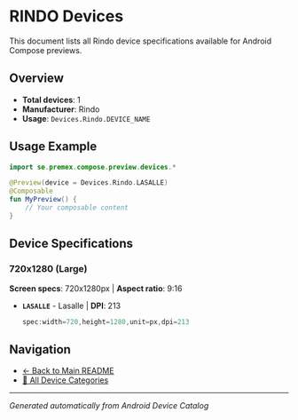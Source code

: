 # RINDO Devices

This document lists all Rindo device specifications available for Android Compose previews.

## Overview

- **Total devices**: 1
- **Manufacturer**: Rindo
- **Usage**: `Devices.Rindo.DEVICE_NAME`

## Usage Example

```kotlin
import se.premex.compose.preview.devices.*

@Preview(device = Devices.Rindo.LASALLE)
@Composable
fun MyPreview() {
    // Your composable content
}
```

## Device Specifications

### 720x1280 (Large)

**Screen specs**: 720x1280px | **Aspect ratio**: 9:16

- **`LASALLE`** - Lasalle | **DPI**: 213
  ```kotlin
  spec:width=720,height=1280,unit=px,dpi=213
  ```

## Navigation

- [← Back to Main README](../../README.md)
- [📱 All Device Categories](../README.md)

---
*Generated automatically from Android Device Catalog*
